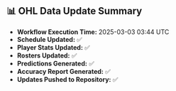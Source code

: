 ## 📊 OHL Data Update Summary
- **Workflow Execution Time:** 2025-03-03 03:44 UTC
- **Schedule Updated:** ✅
- **Player Stats Updated:** ✅
- **Rosters Updated:** ✅
- **Predictions Generated:** ✅
- **Accuracy Report Generated:** ✅
- **Updates Pushed to Repository:** ✅
